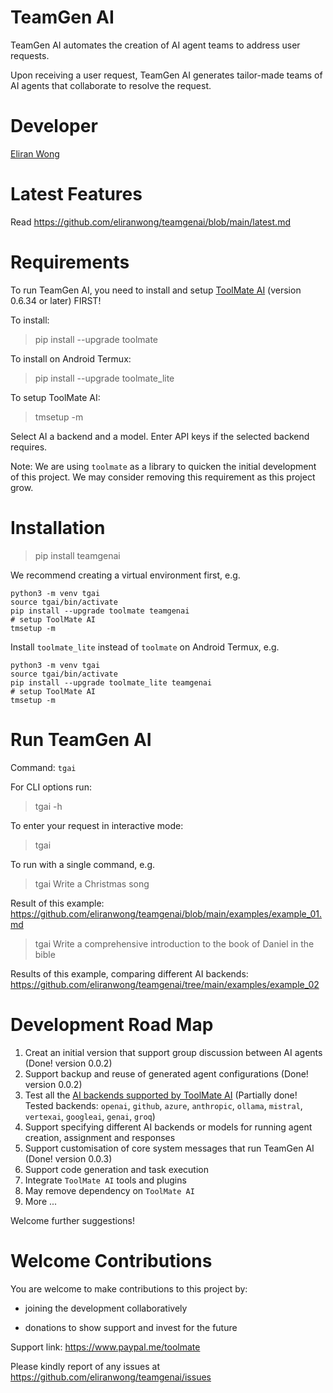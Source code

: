 # TeamGen AI

TeamGen AI automates the creation of AI agent teams to address user requests.

Upon receiving a user request, TeamGen AI generates tailor-made teams of AI agents that collaborate to resolve the request.

# Developer

[Eliran Wong](https://github.com/eliranwong)

# Latest Features

Read https://github.com/eliranwong/teamgenai/blob/main/latest.md

# Requirements

To run TeamGen AI, you need to install and setup [ToolMate AI](https://github.com/eliranwong/toolmate) (version 0.6.34 or later) FIRST!

To install:

> pip install --upgrade toolmate

To install on Android Termux:

> pip install --upgrade toolmate_lite

To setup ToolMate AI:

> tmsetup -m

Select AI a backend and a model. Enter API keys if the selected backend requires.

Note: We are using `toolmate` as a library to quicken the initial development of this project. We may consider removing this requirement as this project grow.

# Installation

> pip install teamgenai

We recommend creating a virtual environment first, e.g.

```
python3 -m venv tgai
source tgai/bin/activate
pip install --upgrade toolmate teamgenai
# setup ToolMate AI
tmsetup -m
```

Install `toolmate_lite` instead of `toolmate` on Android Termux, e.g.

```
python3 -m venv tgai
source tgai/bin/activate
pip install --upgrade toolmate_lite teamgenai
# setup ToolMate AI
tmsetup -m
```

# Run TeamGen AI

Command: `tgai` 

For CLI options run:

> tgai -h

To enter your request in interactive mode:

> tgai

To run with a single command, e.g.

> tgai Write a Christmas song

Result of this example: https://github.com/eliranwong/teamgenai/blob/main/examples/example_01.md

> tgai Write a comprehensive introduction to the book of Daniel in the bible

Results of this example, comparing different AI backends: https://github.com/eliranwong/teamgenai/tree/main/examples/example_02

# Development Road Map

1. Creat an initial version that support group discussion between AI agents (Done! version 0.0.2)
2. Support backup and reuse of generated agent configurations (Done! version 0.0.2)
3. Test all the [AI backends supported by ToolMate AI](https://github.com/eliranwong/toolmate#ai-backends-and-models) (Partially done! Tested backends: `openai`, `github`, `azure`, `anthropic`, `ollama`, `mistral`, `vertexai`, `googleai`, `genai`, `groq`)
4. Support specifying different AI backends or models for running agent creation, assignment and responses
5. Support customisation of core system messages that run TeamGen AI (Done! version 0.0.3)
6. Support code generation and task execution
7. Integrate `ToolMate AI` tools and plugins
8. May remove dependency on `ToolMate AI`
9. More ...

Welcome further suggestions!

# Welcome Contributions

You are welcome to make contributions to this project by:

* joining the development collaboratively

* donations to show support and invest for the future

Support link: https://www.paypal.me/toolmate

Please kindly report of any issues at https://github.com/eliranwong/teamgenai/issues